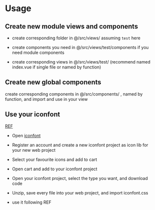 # Usage

## Create new module views and components

- create corresponding folder in @/src/views/ assuming `test` here

- create components you need in @/src/views/test/components if you need module components

- create corresponding views in @/src/views/test/ (recommend named index.vue if single file or named by function)

## Create new global components

create corresponding components in @/src/components/ , named by function, and import and use in your view

## Use your iconfont

[REF](https://www.iconfont.cn/help/detail?spm=a313x.7781069.1998910419.15&helptype=code)

- Open [iconfont](https://www.iconfont.cn/)

- Register an account and create a new iconfont project as icon lib for your new web project

- Select your favourite icons and add to cart

- Open cart and add to your iconfont project

- Open your iconfont project, select the type you want, and download code

- Unzip, save every file into your web project, and import iconfont.css

- use it following REF